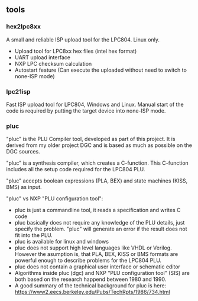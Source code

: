 ## tools

### hex2lpc8xx

A small and reliable ISP upload tool for the LPC804. Linux only. 

 - Upload tool for LPC8xx hex files (intel hex format)
 - UART upload interface
 - NXP LPC checksum calculation
 - Autostart feature (Can execute the uploaded without need to switch to none-ISP mode)

### lpc21isp

Fast ISP upload tool for LPC804, Windows and Linux. Manual 
start of the code is required by putting the target device into none-ISP mode.

### pluc

"pluc" is the PLU Compiler tool, developed as part of this project. 
It is derived from my older project DGC and is based as much as possible 
on the DGC sources.

"pluc" is a synthesis compiler, which creates a C-function. This C-function
includes all the setup code required for the LPC804 PLU.

"pluc" accepts boolean expressions (PLA, BEX) and state machines (KISS, BMS) as
input. 
 
"pluc" vs NXP "PLU configuration tool":
 - pluc is just a commandline tool, it reads a specification and writes C code
 - pluc basically does not require any knowledge of the PLU details, just specify the problem. "pluc" will generate an error if the result does not fit into the PLU.
 - pluc is available for linux and windows
 - pluc does not support high level languages like VHDL or Verilog. However the asumption is, that PLA, BEX, KISS or BMS formats are powerful enough to describe problems for the LPC804 PLU.
 - pluc does not contain a graphical user interface or schematic editor
 - Algorithms inside pluc (dgc) and NXP "PLU configuration tool" (SIS) are both based on the research happend between 1980 and 1990.
 - A good summary of the technical background for pluc is here: https://www2.eecs.berkeley.edu/Pubs/TechRpts/1986/734.html

